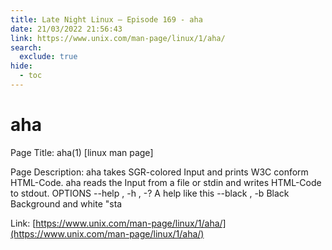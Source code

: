 ```yaml
---
title: Late Night Linux – Episode 169 - aha
date: 21/03/2022 21:56:43
link: https://www.unix.com/man-page/linux/1/aha/
search:
  exclude: true
hide:
  - toc
---
```


# aha

Page Title: aha(1)  [linux man page]

Page Description: aha takes SGR-colored Input and prints W3C conform HTML-Code. aha reads the Input from a file or stdin and writes HTML-Code to stdout. OPTIONS --help , -h , -? A help like this --black , -b Black Background and white &quot;sta 

Link: [https://www.unix.com/man-page/linux/1/aha/](https://www.unix.com/man-page/linux/1/aha/)
